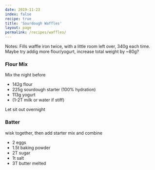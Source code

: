```yaml
---
date: 2019-11-23
index: false
recipe: true
title: 'Sourdough Waffles'
layout: page
permalink: /recipes/waffles/
---
```


Notes: Fills waffle iron twice, with a little room left over, 340g each time.
Maybe try addig more flour/yogurt, increase total weight by ~80g?

### Flour Mix

Mix the night before

  * 142g flour
  * 225g sourdough starter (100% hydration)
  * 113g yogurt
  * (1-2T milk or water if stiff)

Let sit out overnight

### Batter

wisk together, then add starter mix and combine

  * 2 eggs
  * 1.5t baking powder
  * 2T sugar
  * 1t salt
  * 3T butter melted

